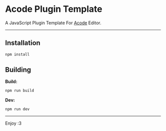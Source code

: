# Acode Plugin Template

A JavaScript Plugin Template For [Acode](https://acode.app) Editor.

---

## Installation 

```bash
npm install
```

## Building

**Build:**
```bash
npm run build
```

**Dev:**
```bash
npm run dev
```

---

Enjoy :3